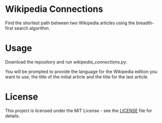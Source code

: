 # Wikipedia Connections
 
Find the shortest path between two Wikipedia articles using the breadth-first search algorithm.

# Usage

Download the repository and run *wikipedia_connections.py*.

You will be prompted to provide the language for the Wikipedia edition you want to use, the title of the initial article and the title for the last article.

# License

This project is licensed under the MIT License - see the [LICENSE](https://github.com/giovanni-cutri/wikipedia-connections/blob/main/LICENSE) file for details.
